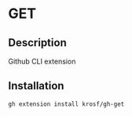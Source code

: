 # GET

## Description

Github CLI extension

## Installation

```sh
gh extension install krosf/gh-get
```
